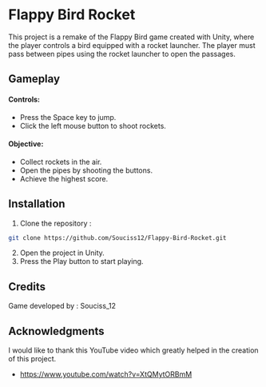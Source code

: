 # Flappy Bird Rocket

This project is a remake of the Flappy Bird game created with Unity, where the player controls a bird equipped with a rocket launcher. The player must pass between pipes using the rocket launcher to open the passages.
## Gameplay

#### Controls:
  - Press the Space key to jump.
  - Click the left mouse button to shoot rockets.
#### Objective:
  - Collect rockets in the air.
  - Open the pipes by shooting the buttons.
  - Achieve the highest score.

## Installation
1. Clone the repository : 
  ```bash
  git clone https://github.com/Souciss12/Flappy-Bird-Rocket.git
  ```
2. Open the project in Unity.
3. Press the Play button to start playing.

## Credits

Game developed by : Souciss_12

## Acknowledgments

I would like to thank this YouTube video which greatly helped in the creation of this project.
  - https://www.youtube.com/watch?v=XtQMytORBmM

